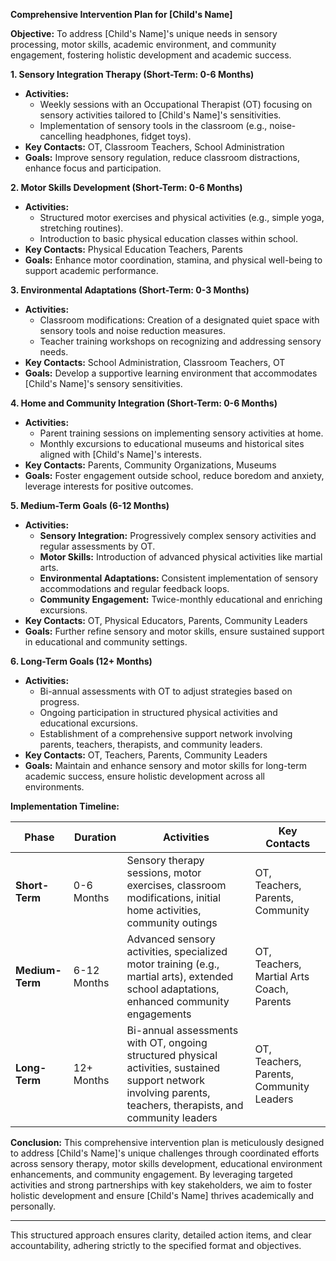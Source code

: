 **Comprehensive Intervention Plan for [Child's Name]**

**Objective:** To address [Child's Name]'s unique needs in sensory processing, motor skills, academic environment, and community engagement, fostering holistic development and academic success.

**1. Sensory Integration Therapy (Short-Term: 0-6 Months)**
   - **Activities:**
     - Weekly sessions with an Occupational Therapist (OT) focusing on sensory activities tailored to [Child's Name]'s sensitivities.
     - Implementation of sensory tools in the classroom (e.g., noise-cancelling headphones, fidget toys).
   - **Key Contacts:** OT, Classroom Teachers, School Administration
   - **Goals:** Improve sensory regulation, reduce classroom distractions, enhance focus and participation.

**2. Motor Skills Development (Short-Term: 0-6 Months)**
   - **Activities:**
     - Structured motor exercises and physical activities (e.g., simple yoga, stretching routines).
     - Introduction to basic physical education classes within school.
   - **Key Contacts:** Physical Education Teachers, Parents
   - **Goals:** Enhance motor coordination, stamina, and physical well-being to support academic performance.

**3. Environmental Adaptations (Short-Term: 0-3 Months)**
   - **Activities:**
     - Classroom modifications: Creation of a designated quiet space with sensory tools and noise reduction measures.
     - Teacher training workshops on recognizing and addressing sensory needs.
   - **Key Contacts:** School Administration, Classroom Teachers, OT
   - **Goals:** Develop a supportive learning environment that accommodates [Child's Name]'s sensory sensitivities.

**4. Home and Community Integration (Short-Term: 0-6 Months)**
   - **Activities:**
     - Parent training sessions on implementing sensory activities at home.
     - Monthly excursions to educational museums and historical sites aligned with [Child's Name]'s interests.
   - **Key Contacts:** Parents, Community Organizations, Museums
   - **Goals:** Foster engagement outside school, reduce boredom and anxiety, leverage interests for positive outcomes.

**5. Medium-Term Goals (6-12 Months)**
   - **Activities:**
     - **Sensory Integration:** Progressively complex sensory activities and regular assessments by OT.
     - **Motor Skills:** Introduction of advanced physical activities like martial arts.
     - **Environmental Adaptations:** Consistent implementation of sensory accommodations and regular feedback loops.
     - **Community Engagement:** Twice-monthly educational and enriching excursions.
   - **Key Contacts:** OT, Physical Educators, Parents, Community Leaders
   - **Goals:** Further refine sensory and motor skills, ensure sustained support in educational and community settings.

**6. Long-Term Goals (12+ Months)**
   - **Activities:**
     - Bi-annual assessments with OT to adjust strategies based on progress.
     - Ongoing participation in structured physical activities and educational excursions.
     - Establishment of a comprehensive support network involving parents, teachers, therapists, and community leaders.
   - **Key Contacts:** OT, Teachers, Parents, Community Leaders
   - **Goals:** Maintain and enhance sensory and motor skills for long-term academic success, ensure holistic development across all environments.

**Implementation Timeline:**

| **Phase**       | **Duration** | **Activities**                                                                                                                                                                                                                                                                 | **Key Contacts**                    |
|-----------------|--------------|-----------------------------------------------------------------------------------------------------------------------------------------------------------------------------------------------------------------------------------------------------------------------------|------------------------------------|
| **Short-Term**  | 0-6 Months   | Sensory therapy sessions, motor exercises, classroom modifications, initial home activities, community outings                                                                                                                                                                    | OT, Teachers, Parents, Community   |
| **Medium-Term** | 6-12 Months  | Advanced sensory activities, specialized motor training (e.g., martial arts), extended school adaptations, enhanced community engagements                                                                                                                                             | OT, Teachers, Martial Arts Coach, Parents |
| **Long-Term**   | 12+ Months   | Bi-annual assessments with OT, ongoing structured physical activities, sustained support network involving parents, teachers, therapists, and community leaders                                                                                                                  | OT, Teachers, Parents, Community Leaders |

**Conclusion:**
This comprehensive intervention plan is meticulously designed to address [Child's Name]'s unique challenges through coordinated efforts across sensory therapy, motor skills development, educational environment enhancements, and community engagement. By leveraging targeted activities and strong partnerships with key stakeholders, we aim to foster holistic development and ensure [Child's Name] thrives academically and personally.

---

This structured approach ensures clarity, detailed action items, and clear accountability, adhering strictly to the specified format and objectives.